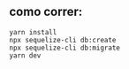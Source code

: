 ## como correr:

```
yarn install
npx sequelize-cli db:create
npx sequelize-cli db:migrate
yarn dev
```